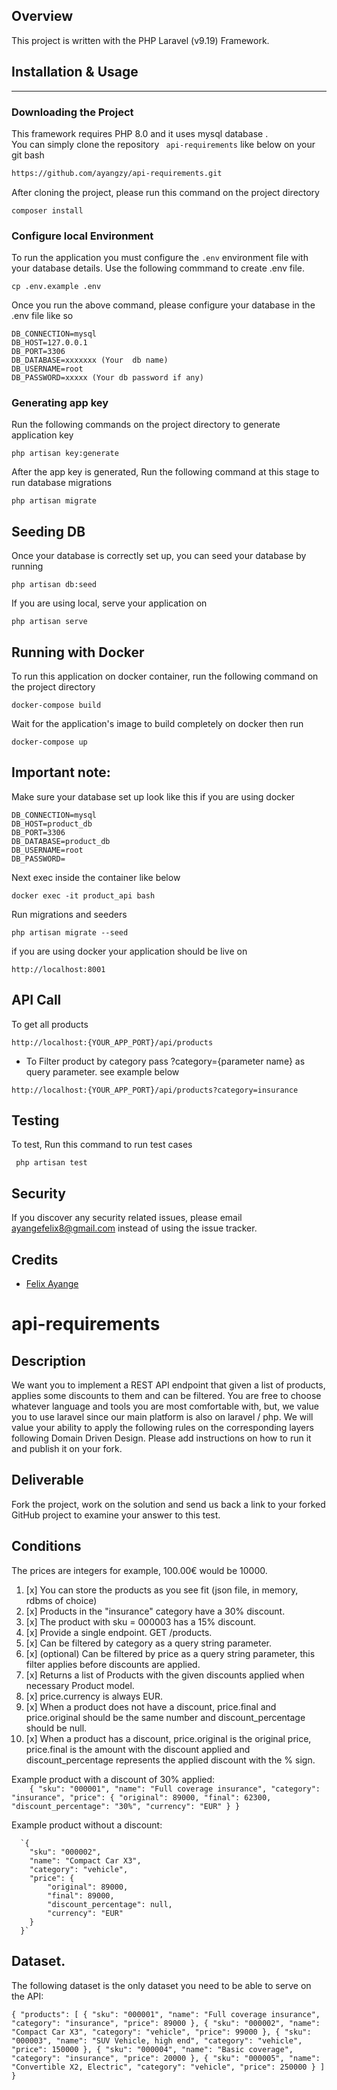 ## Overview 

This project is written with the PHP Laravel (v9.19) Framework.
## Installation & Usage
<hr/>

### Downloading the Project
This framework requires PHP 8.0 and it uses mysql database
.  
You can simply clone the repository `` api-requirements`` like below on your git bash

```bash
https://github.com/ayangzy/api-requirements.git
```
After cloning the project, please run this command on the project directory
```
composer install
```
### Configure local Environment
To run the application you must configure the ```.env``` environment file with your database details. Use the following commmand to create .env file. 
```
cp .env.example .env

```

Once you run the above command, please configure your database in the .env file like so

```
DB_CONNECTION=mysql
DB_HOST=127.0.0.1
DB_PORT=3306
DB_DATABASE=xxxxxxx (Your  db name)
DB_USERNAME=root
DB_PASSWORD=xxxxx (Your db password if any)
```
### Generating app key
Run the following commands on the project directory to generate application key
```
php artisan key:generate

```
After the app key is generated, Run the following command at this stage to run database migrations
```
php artisan migrate
```

## Seeding DB
Once your database is correctly set up, you can seed your database by running
```
php artisan db:seed
```
If you are using local, serve your application on
```
php artisan serve
```

## Running with  Docker
To run this application on docker container, run the following command on the project directory
```
docker-compose build
```
Wait for the application's image to build completely on docker then run
```
docker-compose up
```
## Important note: 
Make sure your database set up look like this if you are using docker
```
DB_CONNECTION=mysql
DB_HOST=product_db
DB_PORT=3306
DB_DATABASE=product_db
DB_USERNAME=root
DB_PASSWORD=
```
Next exec inside the container like below
```
docker exec -it product_api bash
```

Run migrations and seeders
```
php artisan migrate --seed
```
if you are using docker your application should be live on
```
http://localhost:8001
```

## API Call
To get all products
```
http://localhost:{YOUR_APP_PORT}/api/products
```
- To Filter product by category pass ?category={parameter name} as query parameter. see example below
```
http://localhost:{YOUR_APP_PORT}/api/products?category=insurance
```
## Testing
To test, Run this command to run test cases
```
 php artisan test
```

## Security

If you discover any security related issues, please email ayangefelix8@gmail.com instead of using the issue tracker.

## Credits

- [Felix Ayange](https://github.com/ayangzy)

# api-requirements

## Description
We want you to implement a REST API endpoint that given a list of products, applies some
discounts to them and can be filtered.
You are free to choose whatever language and tools you are most comfortable with, but, we value you to use laravel since our main platform is also on laravel / php.
We will value your ability to apply the following rules on the corresponding layers following Domain Driven Design. 
Please add instructions on how to run it and publish it on your fork.

## Deliverable 

Fork the project, work on the solution and send us back a link to your forked GitHub project to examine your answer to this test.

## Conditions 


The prices are integers for example, 100.00€ would be 10000.
  
1. [x] You can store the products as you see fit (json file, in memory, rdbms of choice)
2. [x] Products in the "insurance" category have a 30% discount.
3. [x] The product with sku = 000003 has a 15% discount.
4. [x] Provide a single endpoint. GET /products.
5. [x] Can be filtered by category as a query string parameter.
6. [x] (optional) Can be filtered by price as a query string parameter, this filter applies before discounts are applied.
7. [x] Returns a list of Products with the given discounts applied when necessary Product model.
8. [x] price.currency is always EUR.
9. [x] When a product does not have a discount, price.final and price.original should be the same number and discount_percentage should be null.
10. [x] When a product has a discount, price.original is the original price, price.final is the amount with the discount applied and discount_percentage represents the applied discount with the % sign.

Example product with a discount of 30% applied:  
`    {
      "sku": "000001",
      "name": "Full coverage insurance",
      "category": "insurance",
      "price": {
          "original": 89000,
          "final": 62300,
          "discount_percentage": "30%",
          "currency": "EUR"
      }
    }`
  
  Example product without a discount:
  
      `{
        "sku": "000002",
        "name": "Compact Car X3",
        "category": "vehicle",
        "price": {
            "original": 89000,
            "final": 89000,
            "discount_percentage": null,
            "currency": "EUR"
        }
      }`
      
## Dataset.       
The following dataset is the only dataset you need to be able to serve on the API: 

`{
    "products": [
      {
        "sku": "000001",
        "name": "Full coverage insurance",
        "category": "insurance",
        "price": 89000
      },
      {
        "sku": "000002",
        "name": "Compact Car X3",
        "category": "vehicle",
        "price": 99000
      },
      {
        "sku": "000003",
        "name": "SUV Vehicle, high end",
        "category": "vehicle",
        "price": 150000
      },
      {
        "sku": "000004",
        "name": "Basic coverage",
        "category": "insurance",
        "price": 20000
      },
      {
        "sku": "000005",
        "name": "Convertible X2, Electric",
        "category": "vehicle",
        "price": 250000
      }
    ]
  }`
